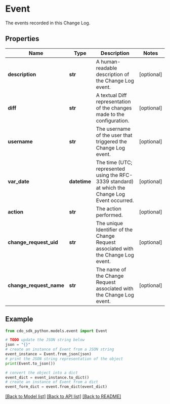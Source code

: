 # Event

The events recorded in this Change Log.

## Properties

Name | Type | Description | Notes
------------ | ------------- | ------------- | -------------
**description** | **str** | A human-readable description of the Change Log event. | [optional] 
**diff** | **str** | A textual Diff representation of the changes made to the configuration. | [optional] 
**username** | **str** | The username of the user that triggered the Change Log event. | [optional] 
**var_date** | **datetime** | The time (UTC; represented using the RFC-3339 standard) at which the Change Log Event occurred. | [optional] 
**action** | **str** | The action performed. | [optional] 
**change_request_uid** | **str** | The unique Identifier of the Change Request associated with the Change Log event. | [optional] 
**change_request_name** | **str** | The name of the Change Request associated with the Change Log event. | [optional] 

## Example

```python
from cdo_sdk_python.models.event import Event

# TODO update the JSON string below
json = "{}"
# create an instance of Event from a JSON string
event_instance = Event.from_json(json)
# print the JSON string representation of the object
print(Event.to_json())

# convert the object into a dict
event_dict = event_instance.to_dict()
# create an instance of Event from a dict
event_form_dict = event.from_dict(event_dict)
```
[[Back to Model list]](../README.md#documentation-for-models) [[Back to API list]](../README.md#documentation-for-api-endpoints) [[Back to README]](../README.md)


